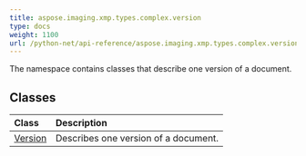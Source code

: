 ```yaml
---
title: aspose.imaging.xmp.types.complex.version
type: docs
weight: 1100
url: /python-net/api-reference/aspose.imaging.xmp.types.complex.version/
---
```



The namespace contains classes that describe one version of a document.

## **Classes**
|**Class**|**Description**|
| :- | :- |
|[Version](/imaging/python-net/api-reference/aspose.imaging.xmp.types.complex.version/version/)|Describes one version of a document.|
